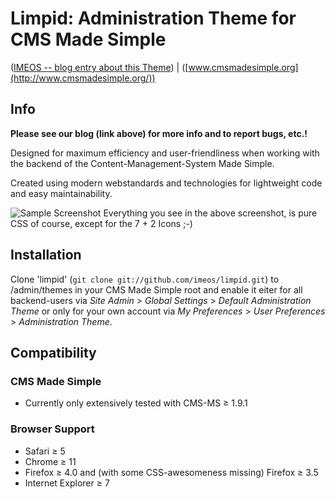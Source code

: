 # Limpid: Administration Theme for CMS Made Simple
([IMEOS -- blog entry about this Theme](http://www.imeos.com/blog/limpid-admin-theme-for-cms-made-simple/)) | ([www.cmsmadesimple.org](http://www.cmsmadesimple.org/))


## Info

**Please see our blog (link above) for more info and to report bugs, etc.!**

Designed for maximum efficiency and user-friendliness when working with the backend of the Content-Management-System Made Simple.

Created using modern webstandards and technologies for lightweight code and easy maintainability.

![Sample Screenshot](http://stuff.imeos.org/persistent/limpid.png)
Everything you see in the above screenshot, is pure CSS of course, except for the 7 + 2 Icons ;-)

## Installation

Clone 'limpid' (`git clone git://github.com/imeos/limpid.git`) to /admin/themes in your CMS Made Simple root and enable it eiter for all backend-users via *Site Admin* > *Global Settings* > *Default Administration Theme* or only for your own account via *My Preferences* > *User Preferences* > *Administration Theme*.

## Compatibility

### CMS Made Simple

- Currently only extensively tested with CMS-MS ≥ 1.9.1

### Browser Support

- Safari ≥ 5
- Chrome ≥ 11
- Firefox ≥ 4.0 and (with some CSS-awesomeness missing) Firefox ≥ 3.5
- Internet Explorer ≥ 7

